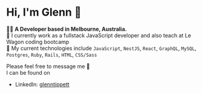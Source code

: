 # Hi, I'm Glenn 👋

👨‍💻 **A Developer based in Melbourne, Australia.**  
👔 I currently work as a fullstack JavaScript developer and also teach at Le Wagon coding bootcamp  
🌱  My current technologies include ```JavaScript```, ```NestJS```, ```React```, ```GraphQL```, ```MySQL```, ```Postgres```, ```Ruby```, ```Rails```, ```HTML```, ```CSS/Sass```  

Please feel free to message me 💬   
I can be found on 
- LinkedIn: <a href="https://www.linkedin.com/in/glenntippett/" rel="nofollow">glenntippett</a>
